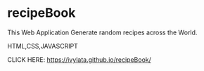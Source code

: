 # recipeBook

This Web Application Generate random recipes across the World.

HTML,CSS,JAVASCRIPT

CLICK HERE: https://ivylata.github.io/recipeBook/
